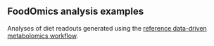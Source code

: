 ## FoodOmics analysis examples
Analyses of diet readouts generated using the [reference data-driven metabolomics workflow](https://ccms-ucsd.github.io/GNPSDocumentation/tutorials/rdd/).
